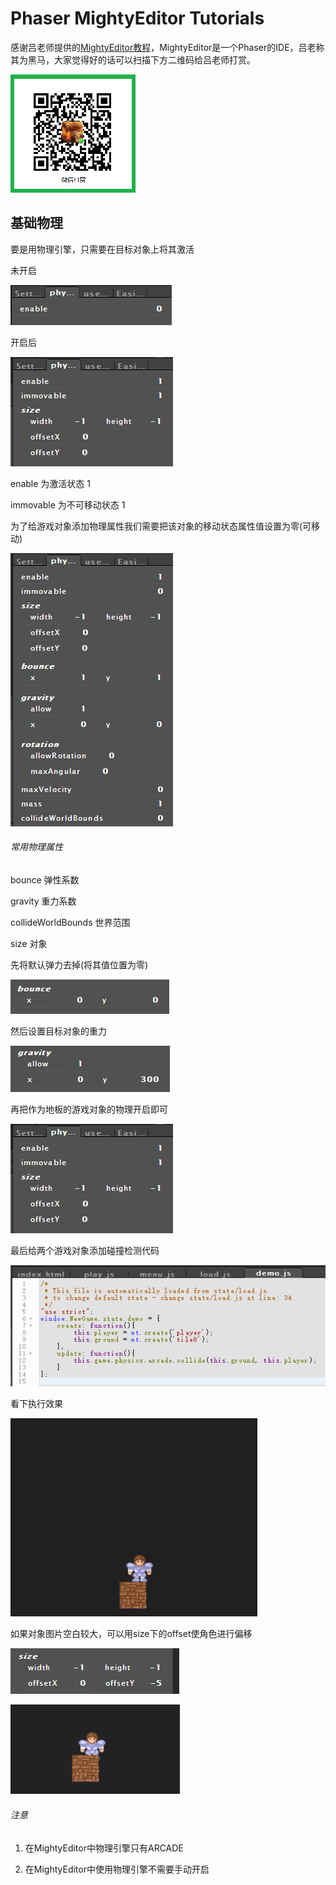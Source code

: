 # Phaser MightyEditor Tutorials

感谢吕老师提供的[MightyEditor教程](PMEPRE.md)，MightyEditor是一个Phaser的IDE，吕老称其为黑马，大家觉得好的话可以扫描下方二维码给吕老师打赏。

![吕老师的打赏二维码](assets/PREFACE/lvlao.png  "吕老师的打赏二维码")

## 基础物理

要是用物理引擎，只需要在目标对象上将其激活

未开启

![](assets/PMEPHYSICS/52.png)

开启后

![](assets/PMEPHYSICS/53.png)

enable          为激活状态          1

immovable       为不可移动状态      1

为了给游戏对象添加物理属性我们需要把该对象的移动状态属性值设置为零(可移动)

![](assets/PMEPHYSICS/54.png)

###### 常用物理属性

bounce              弹性系数

gravity             重力系数

collideWorldBounds  世界范围

size                对象

先将默认弹力去掉(将其值位置为零)

![](assets/PMEPHYSICS/55.png)

然后设置目标对象的重力

![](assets/PMEPHYSICS/56.png)

再把作为地板的游戏对象的物理开启即可

![](assets/PMEPHYSICS/53.png)

最后给两个游戏对象添加碰撞检测代码

![](assets/PMEPHYSICS/57.png)

看下执行效果

![](assets/PMEPHYSICS/58.gif)

如果对象图片空白较大，可以用size下的offset使角色进行偏移

![](assets/PMEPHYSICS/59.png)

![](assets/PMEPHYSICS/60.png)

###### 注意

1. 在MightyEditor中物理引擎只有ARCADE

2. 在MightyEditor中使用物理引擎不需要手动开启

